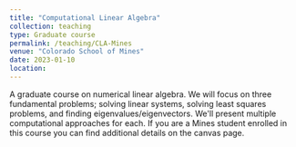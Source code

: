 ```yaml
---
title: "Computational Linear Algebra"
collection: teaching
type: Graduate course
permalink: /teaching/CLA-Mines
venue: "Colorado School of Mines"
date: 2023-01-10
location:
---
```

A graduate course on numerical linear algebra. We will focus on three fundamental problems; solving linear systems, solving least squares problems, and finding eigenvalues/eigenvectors. We'll present multiple computational approaches for each. If you are a Mines student enrolled in this course you can find additional details on the canvas page.
